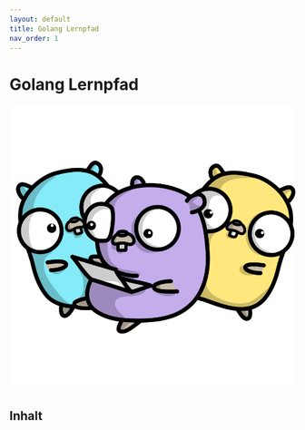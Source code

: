 ```yaml
---
layout: default
title: Golang Lernpfad
nav_order: 1
---
```


# Golang Lernpfad

![](learning_group_gophers.png)

## Inhalt 

##


